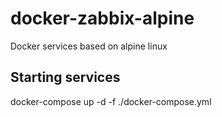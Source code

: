 # docker-zabbix-alpine
Docker services based on alpine linux


## Starting services
docker-compose up -d -f ./docker-compose.yml
